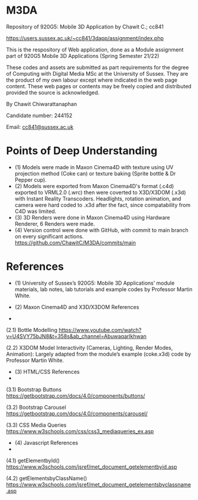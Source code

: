 # M3DA
Repository of 920G5: Mobile 3D Application by Chawit C.; cc841

https://users.sussex.ac.uk/~cc841/3dapp/assignment/index.php

This is the respository of Web application, done as a Module assignment
part of 920G5 Mobile 3D Applications (Spring Semester 21/22)

These codes and assets are submitted as part requirements for the degree of Computing with Digital Media MSc at the University of Sussex. They are the product of my own labour except where indicated in the web page content. These web pages or contents may be freely copied and distributed provided the source is acknowledged.

By Chawit Chiwarattanaphan

Candidate number: 244152

Email: cc841@sussex.ac.uk

# Points of Deep Understanding
+ (1) Models were made in Maxon Cinema4D
with texture using UV projection method (Coke can)
or texture baking (Sprite bottle & Dr Pepper cup).
+ (2) Models were exported from Maxon Cinema4D's format (.c4d) exported to VRML2.0 (.wrc)
then were coverted to X3D/X3DOM (.x3d) with Instant Reality Transcoders.
Headlights, rotation animation, and camera were hard coded to .x3d after the fact, since compatability from C4D was limited.
+ (3) 3D Renders were done in Maxon Cinema4D using Hardware Renderer, 6 Renders were made.
+ (4) Version control were done with GitHub, with commit to main branch on every significant actions.
https://github.com/ChawitC/M3DA/commits/main

# References
+ (1) University of Sussex’s 920G5: Mobile 3D Applications’ module materials, lab notes, lab tutorials and example codes by Professor Martin White.

+ (2) Maxon Cinema4D and X3D/X3DOM References
+ 
(2.1) Bottle Modelling https://www.youtube.com/watch?v=U4SVY75bJN8&t=358s&ab_channel=AbuwaqarIkhwan

(2.2) X3DOM Model Interactivity (Cameras, Lighting, Render Modes, Animation):
Largely adapted from the module’s example (coke.x3d) code by Professor Martin White.

+ (3) HTML/CSS References
+ 
(3.1) Bootstrap Buttons https://getbootstrap.com/docs/4.0/components/buttons/

(3.2) Bootstrap Carousel https://getbootstrap.com/docs/4.0/components/carousel/

(3.3) CSS Media Queries https://www.w3schools.com/css/css3_mediaqueries_ex.asp

+ (4) Javascript References
+ 
(4.1) getElementbyId() https://www.w3schools.com/jsref/met_document_getelementbyid.asp

(4.2) getElementsbyClassName() https://www.w3schools.com/jsref/met_document_getelementsbyclassname.asp
